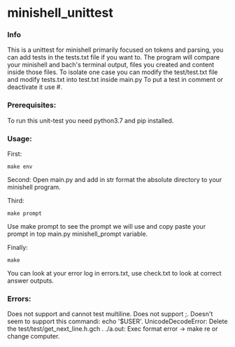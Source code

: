 # minishell_unittest

### Info
 This is a unittest for minishell primarily focused on tokens and parsing, you can add tests in the tests.txt file if you want to.
 The program will compare your minishell and bach's terminal output, files you created and content inside those files.
 To isolate one case you can modify the test/test.txt file and modify tests.txt into test.txt inside main.py
 To put a test in comment or deactivate it use #.

### Prerequisites:
  To run this unit-test you need python3.7 and pip installed.

### Usage:
  First:
  ```
  make env
  ```
  Second:
  Open main.py and add in str format the absolute directory to your minishell program.
  
  Third:
  ```
  make prompt
  ```
  Use make prompt to see the prompt we will use and copy paste your prompt in top main.py minishell_prompt variable.
  
  Finally:
  ```
  make
  ```
  You can look at your error log in errors.txt, use check.txt to look at correct answer outputs.


### Errors:
  Does not support and cannot test multiline.
  Does not support ;.
  Doesn't seem to support this commandi: echo '$USER'.
  UnicodeDecodeError: Delete the test/test/get_next_line.h.gch .
  ./a.out: Exec format error -> make re or change computer.
